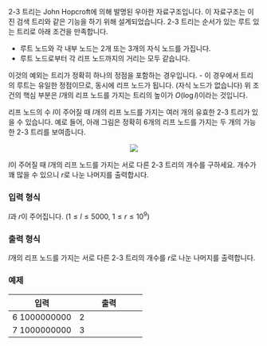 2-3 트리는 John Hopcroft에 의해 발명된 우아한 자료구조입니다. 이 자료구조는 이진 검색 트리와 같은 기능을 하기 위해 설계되었습니다. 2-3 트리는 순서가 있는 루트 있는 트리로 아래 조건을 만족합니다.

* 루트 노드와 각 내부 노드는 2개 또는 3개의 자식 노드를 가집니다.
* 루트 노드로부터 각 리프 노드까지의 거리는 모두 같습니다.

이것의 예외는 트리가 정확히 하나의 정점을 포함하는 경우입니다. - 이 경우에서 트리의 루트는 유일한 정점이므로, 동시에 리프 노드가 됩니다. (자식 노드가 없습니다) 위 조건의 핵심 부분은 $l$개의 리프 노드를 가지는 트리의 높이가 $O(\log l)$이라는 것입니다.

리프 노드의 수 $l$이 주어질 때 $l$개의 리프 노드를 가지는 여러 개의 유효한 2-3 트리가 있을 수 있습니다. 예로 들어, 아래 그림은 정확히 6개의 리프 노드를 가지는 두 개의 가능한 2-3 트리를 보여줍니다.

<div style="text-align: center; margin-top: 15px; margin-bottom: 15px;">
 <img src="https://s3.ap-northeast-2.amazonaws.com/oj.uz/old/ASC21_twothree/twothree-pic1.png"/>
</div>

$l$이 주어질 때 $l$개의 리프 노드를 가지는 서로 다른 2-3 트리의 개수를 구하세요. 개수가 꽤 많을 수 있으니 $r$로 나눈 나머지를 출력합시다.

### 입력 형식

$l$과 $r$이 주어집니다. ($1 \le l \le 5 000$, $1 \le r \le 10^{9}$)

### 출력 형식

$l$개의 리프 노드를 가지는 서로 다른 2-3 트리의 개수를 $r$로 나눈 나머지를 출력합니다.

### 예제

<table class='table table-bordered table-condensed'>
 <thead>
  <tr>
   <th style="width: 50%;">입력</th>
   <th style="width: 50%;">출력</th>
  </tr>
 </thead>
 <tbody>
  <tr>
   <td class="code-font">6 1000000000</td>
   <td class="code-font">2</td>
  </tr>
  <tr>
   <td class="code-font">7 1000000000</td>
   <td class="code-font">3</td>
  </tr>
 </tbody>
</table>
